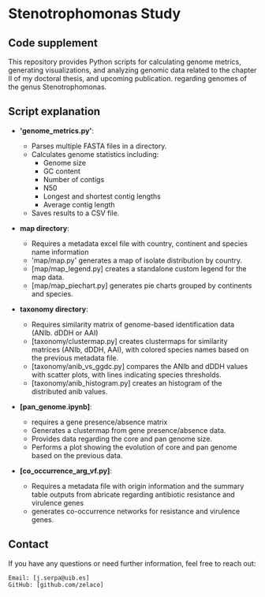 # Stenotrophomonas Study

## Code supplement

This repository provides Python scripts for calculating genome metrics, generating visualizations, and analyzing genomic data related to the chapter II of my doctoral thesis, and upcoming publication. regarding genomes of the genus Stenotrophomonas.

## Script explanation
- **'genome_metrics.py'**:
    - Parses multiple FASTA files in a directory.
    - Calculates genome statistics including:
        - Genome size
        - GC content
        - Number of contigs
        - N50
        - Longest and shortest contig lengths
        - Average contig length
    - Saves results to a CSV file.

- **map directory**:
  - Requires a metadata excel file with country, continent and species name information
  - 'map/map.py' generates a map of isolate distribution by country.
  - [map/map_legend.py] creates a standalone custom legend for the map data.
  - [map/map_piechart.py] generates pie charts grouped by continents and species.

- **taxonomy directory**:
  - Requires similarity matrix of genome-based identification data (ANIb. dDDH or AAI)
  - [taxonomy/clustermap.py] creates clustermaps for similarity matrices (ANIb, dDDH, AAI), with colored species names based on the previous metadata file.
  - [taxonomy/anib_vs_ggdc.py] compares the ANIb and dDDH values with scatter plots, with lines indicating species thresholds.
  - [taxonomy/anib_histogram.py] creates an histogram of the distributed anib values.

- **[pan_genome.ipynb]**:
  - requires a gene presence/absence matrix 
  - Generates a clustermap from gene presence/absence data.
  - Provides data regarding the core and pan genome size.
  - Performs a plot showing the evolution of core and pan genome based on the previous data.

- **[co_occurrence_arg_vf.py]**:
  - Requires a metadata file with origin information and the summary table outputs from abricate regarding antibiotic resistance and virulence genes
  - generates co-occurrence networks for resistance and virulence genes.

## Contact

If you have any questions or need further information, feel free to reach out:

    Email: [j.serpa@uib.es]
    GitHub: [github.com/zelaco]
